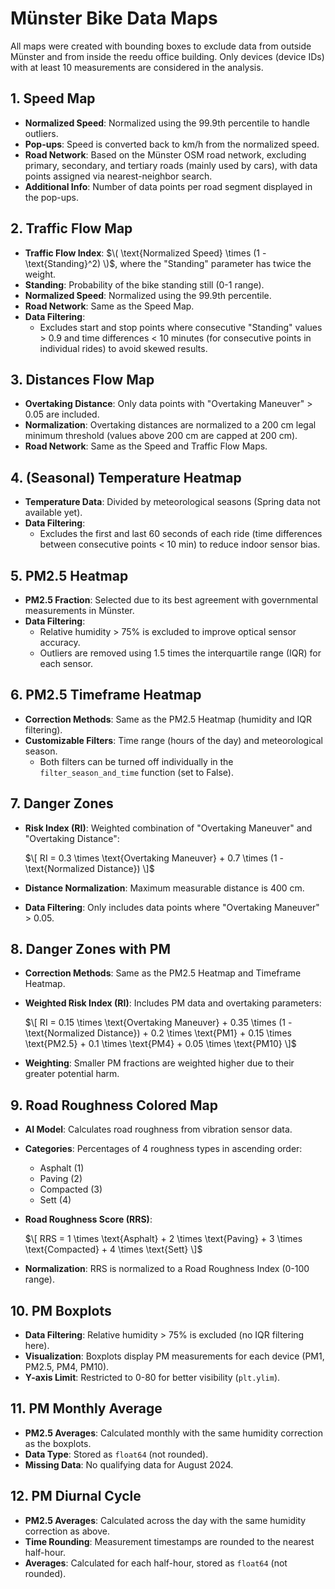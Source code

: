 # Münster Bike Data Maps

All maps were created with bounding boxes to exclude data from outside Münster and from inside the reedu office building. Only devices (device IDs) with at least 10 measurements are considered in the analysis.

## 1. Speed Map
- **Normalized Speed**: Normalized using the 99.9th percentile to handle outliers.
- **Pop-ups**: Speed is converted back to km/h from the normalized speed.
- **Road Network**: Based on the Münster OSM road network, excluding primary, secondary, and tertiary roads (mainly used by cars), with data points assigned via nearest-neighbor search.
- **Additional Info**: Number of data points per road segment displayed in the pop-ups.

## 2. Traffic Flow Map
- **Traffic Flow Index**: $\( \text{Normalized Speed} \times (1 - \text{Standing}^2) \)$, where the "Standing" parameter has twice the weight.
- **Standing**: Probability of the bike standing still (0-1 range).
- **Normalized Speed**: Normalized using the 99.9th percentile.
- **Road Network**: Same as the Speed Map.
- **Data Filtering**: 
  - Excludes start and stop points where consecutive "Standing" values > 0.9 and time differences < 10 minutes (for consecutive points in individual rides) to avoid skewed results.

## 3. Distances Flow Map
- **Overtaking Distance**: Only data points with "Overtaking Maneuver" > 0.05 are included.
- **Normalization**: Overtaking distances are normalized to a 200 cm legal minimum threshold (values above 200 cm are capped at 200 cm).
- **Road Network**: Same as the Speed and Traffic Flow Maps.

## 4. (Seasonal) Temperature Heatmap
- **Temperature Data**: Divided by meteorological seasons (Spring data not available yet).
- **Data Filtering**: 
  - Excludes the first and last 60 seconds of each ride (time differences between consecutive points < 10 min) to reduce indoor sensor bias.
  
## 5. PM2.5 Heatmap
- **PM2.5 Fraction**: Selected due to its best agreement with governmental measurements in Münster.
- **Data Filtering**: 
  - Relative humidity > 75% is excluded to improve optical sensor accuracy.
  - Outliers are removed using 1.5 times the interquartile range (IQR) for each sensor.

## 6. PM2.5 Timeframe Heatmap
- **Correction Methods**: Same as the PM2.5 Heatmap (humidity and IQR filtering).
- **Customizable Filters**: Time range (hours of the day) and meteorological season.
  - Both filters can be turned off individually in the `filter_season_and_time` function (set to False).

## 7. Danger Zones
- **Risk Index (RI)**: Weighted combination of "Overtaking Maneuver" and "Overtaking Distance":

  $\[
  RI = 0.3 \times \text{Overtaking Maneuver} + 0.7 \times (1 - \text{Normalized Distance})
  \]$

- **Distance Normalization**: Maximum measurable distance is 400 cm.
- **Data Filtering**: Only includes data points where "Overtaking Maneuver" > 0.05.

## 8. Danger Zones with PM
- **Correction Methods**: Same as the PM2.5 Heatmap and Timeframe Heatmap.
- **Weighted Risk Index (RI)**: Includes PM data and overtaking parameters:
  
  $\[
  RI = 0.15 \times \text{Overtaking Maneuver} + 0.35 \times (1 - \text{Normalized Distance}) + 0.2 \times \text{PM1} + 0.15 \times \text{PM2.5} + 0.1 \times \text{PM4} + 0.05 \times \text{PM10}
  \]$
  
- **Weighting**: Smaller PM fractions are weighted higher due to their greater potential harm.

## 9. Road Roughness Colored Map
- **AI Model**: Calculates road roughness from vibration sensor data.
- **Categories**: Percentages of 4 roughness types in ascending order:
  - Asphalt (1)
  - Paving (2)
  - Compacted (3)
  - Sett (4)

- **Road Roughness Score (RRS)**:
  
  $\[
  RRS = 1 \times \text{Asphalt} + 2 \times \text{Paving} + 3 \times \text{Compacted} + 4 \times \text{Sett}
  \]$
  
- **Normalization**: RRS is normalized to a Road Roughness Index (0-100 range).

## 10. PM Boxplots
- **Data Filtering**: Relative humidity > 75% is excluded (no IQR filtering here).
- **Visualization**: Boxplots display PM measurements for each device (PM1, PM2.5, PM4, PM10).
- **Y-axis Limit**: Restricted to 0-80 for better visibility (`plt.ylim`).

## 11. PM Monthly Average
- **PM2.5 Averages**: Calculated monthly with the same humidity correction as the boxplots.
- **Data Type**: Stored as `float64` (not rounded).
- **Missing Data**: No qualifying data for August 2024.

## 12. PM Diurnal Cycle
- **PM2.5 Averages**: Calculated across the day with the same humidity correction as above.
- **Time Rounding**: Measurement timestamps are rounded to the nearest half-hour.
- **Averages**: Calculated for each half-hour, stored as `float64` (not rounded).
